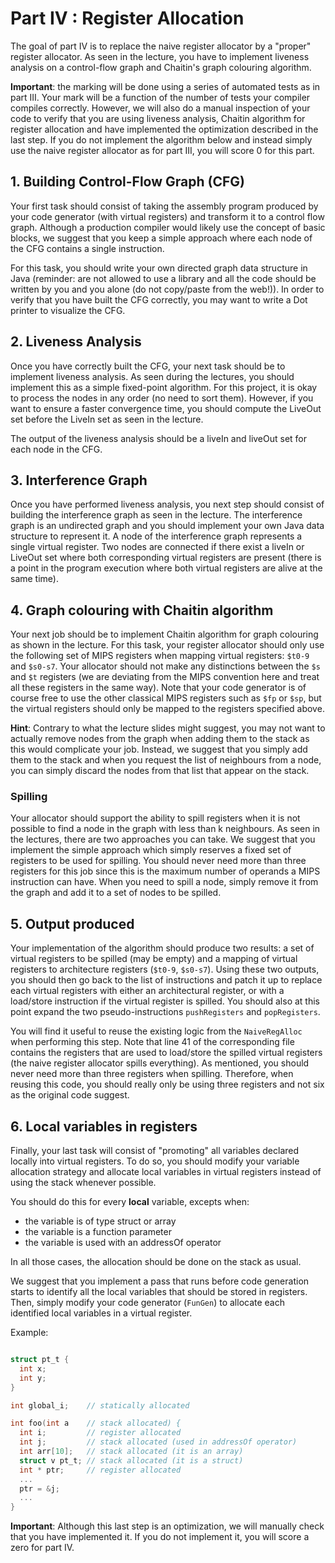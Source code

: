 # Part IV : Register Allocation


The goal of part IV is to replace the naive register allocator by a "proper" register allocator. 
As seen in the lecture, you have to implement liveness analysis on a control-flow graph and Chaitin's graph colouring algorithm.


**Important**: the marking will be done using a series of automated tests as in part III.
Your mark will be a function of the number of tests your compiler compiles correctly.
However, we will also do a manual inspection of your code to verify that you are using liveness analysis, Chaitin algorithm for register allocation and have implemented the optimization described in the last step.
If you do not implement the algorithm below and instead simply use the naive register allocator as for part III, you will score 0 for this part.

## 1. Building Control-Flow Graph (CFG)

Your first task should consist of taking the assembly program produced by your code generator (with virtual registers) and transform it to a control flow graph.
Although a production compiler would likely use the concept of basic blocks, we suggest that you keep a simple approach where each node of the CFG contains a single instruction.

For this task, you should write your own directed graph data structure in Java (reminder: are not allowed to use a library and all the code should be written by you and you alone (do not copy/paste from the web!)).
In order to verify that you have built the CFG correctly, you may want to write a Dot printer to visualize the CFG.

## 2. Liveness Analysis

Once you have correctly built the CFG, your next task should be to implement liveness analysis.
As seen during the lectures, you should implement this as a simple fixed-point algorithm.
For this project, it is okay to process the nodes in any order (no need to sort them).
However, if you want to ensure a faster convergence time, you should compute the LiveOut set before the LiveIn set as seen in the lecture.

The output of the liveness analysis should be a liveIn and liveOut set for each node in the CFG.

## 3. Interference Graph

Once you have performed liveness analysis, you next step should consist of building the interference graph as seen in the lecture.
The interference graph is an undirected graph and you should implement your own Java data structure to represent it.
A node of the interference graph represents a single virtual register.
Two nodes are connected if there exist a liveIn or LiveOut set where both corresponding virtual registers are present (there is a point in the program execution where both virtual registers are alive at the same time).


## 4. Graph colouring with Chaitin algorithm

Your next job should be to implement Chaitin algorithm for graph colouring as shown in the lecture.
For this task, your register allocator should only use the following set of MIPS registers when mapping virtual registers: `$t0-9` and `$s0-s7`.
Your allocator should not make any distinctions between the `$s` and `$t` registers (we are deviating from the MIPS convention here and treat all these registers in the same way).
Note that your code generator is of course free to use the other classical MIPS registers such as `$fp` or `$sp`, but the virtual registers should only be mapped to the registers specified above.

**Hint**: Contrary to what the lecture slides might suggest, you may not want to actually remove nodes from the graph when adding them to the stack as this would complicate your job.
Instead, we suggest that you simply add them to the stack and when you request the list of neighbours from a node, you can simply discard the nodes from that list that appear on the stack.
 

### Spilling

Your allocator should support the ability to spill registers when it is not possible to find a node in the graph with less than k neighbours.
As seen in the lectures, there are two approaches you can take.
We suggest that you implement the simple approach which simply reserves a fixed set of registers to be used for spilling.
You should never need more than three registers for this job since this is the maximum number of operands a MIPS instruction can have.
When you need to spill a node, simply remove it from the graph and add it to a set of nodes to be spilled.

## 5. Output produced

Your implementation of the algorithm should produce two results: a set of virtual registers to be spilled (may be empty) and a mapping of virtual registers to architecture registers (`$t0-9`, `$s0-s7`).
Using these two outputs, you should then go back to the list of instructions and patch it up to replace each virtual registers with either an architectural register, or with a load/store instruction if the virtual register is spilled.
You should also at this point expand the two pseudo-instructions `pushRegisters` and `popRegisters`.

You will find it useful to reuse the existing logic from the `NaiveRegAlloc` when performing this step.
Note that line 41 of the corresponding file contains the registers that are used to load/store the spilled virtual registers (the naive register allocator spills everything).
As mentioned, you should never need more than three registers when spilling.
Therefore, when reusing this code, you should really only be using three registers and not six as the original code suggest.


## 6. Local variables in registers

Finally, your last task will consist of "promoting" all variables declared locally into virtual registers.
To do so, you should modify your variable allocation strategy and allocate local variables in virtual registers instead of using the stack whenever possible.

You should do this for every **local** variable, excepts when:

* the variable is of type struct or array
* the variable is a function parameter
* the variable is used with an addressOf operator

In all those cases, the allocation should be done on the stack as usual.

We suggest that you implement a pass that runs before code generation starts to identify all the local variables that should be stored in registers.
Then, simply modify your code generator (`FunGen`) to allocate each identified local variables in a virtual register.

Example:
``` C

struct pt_t {
  int x;
  int y;
}

int global_i;    // statically allocated

int foo(int a    // stack allocated) {
  int i;         // register allocated
  int j;         // stack allocated (used in addressOf operator)
  int arr[10];   // stack allocated (it is an array)
  struct v pt_t; // stack allocated (it is a struct)
  int * ptr;     // register allocated
  ...
  ptr = &j;
  ...
}
``` 
 
 **Important**: Although this last step is an optimization, we will manually check that you have implemented it.
 If you do not implement it, you will score a zero for part IV.


